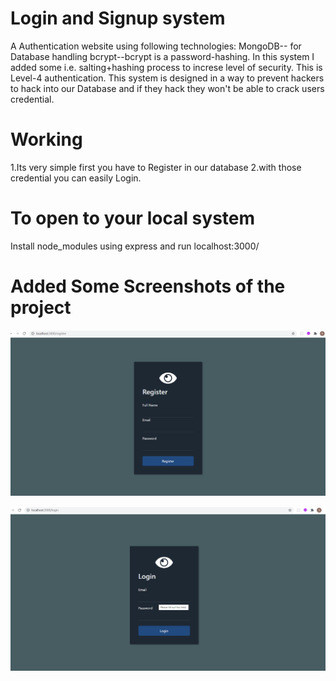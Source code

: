 # Login and Signup system

A Authentication website using following technologies:
MongoDB-- for Database handling
bcrypt--bcrypt is a password-hashing. In this system I added some i.e. salting+hashing process to increse level of security. 
This is Level-4 authentication.
This system is designed in a way to prevent hackers to hack into our Database and if they hack they won't be able to crack users credential.

# Working
1.Its very simple first you have to Register in our database
2.with those credential you can easily Login.

# To open to your local system 
Install node_modules using express and run localhost:3000/

# Added Some Screenshots of the project
![](images/register.png)

![](images/login.png)

